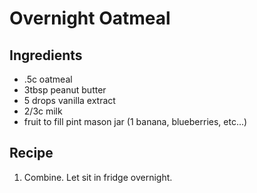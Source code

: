 # Overnight Oatmeal

## Ingredients
- .5c oatmeal
- 3tbsp peanut butter
- 5 drops vanilla extract
- 2/3c milk
- fruit to fill pint mason jar (1 banana, blueberries, etc...)

## Recipe
1. Combine.  Let sit in fridge overnight.
